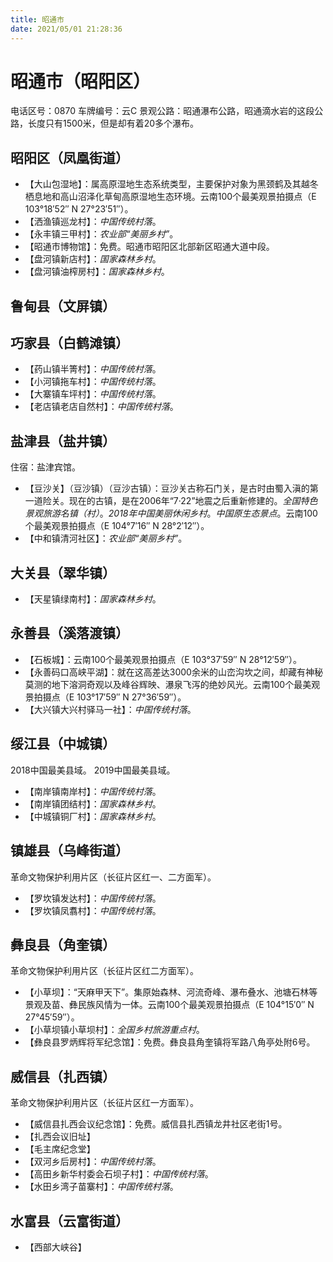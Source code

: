 ```yaml
---
title: 昭通市
date: 2021/05/01 21:28:36
---
```


# 昭通市（昭阳区）
电话区号：0870
车牌编号：云C
景观公路：昭通瀑布公路，昭通滴水岩的这段公路，长度只有1500米，但是却有着20多个瀑布。
## 昭阳区（凤凰街道）
* 【大山包湿地】：属高原湿地生态系统类型，主要保护对象为黑颈鹤及其越冬栖息地和高山沼泽化草甸高原湿地生态环境。云南100个最美观景拍摄点（E 103°18′52″ N 27°23′51″）。
* 【洒渔镇巡龙村】：*中国传统村落*。
* 【永丰镇三甲村】：*农业部“美丽乡村”*。
* 【昭通市博物馆】：免费。昭通市昭阳区北部新区昭通大道中段。
* 【盘河镇新店村】：*国家森林乡村*。
* 【盘河镇油榨房村】：*国家森林乡村*。
## 鲁甸县（文屏镇）
## 巧家县（白鹤滩镇）
* 【药山镇半箐村】：*中国传统村落*。
* 【小河镇拖车村】：*中国传统村落*。
* 【大寨镇车坪村】：*中国传统村落*。
* 【老店镇老店自然村】：*中国传统村落*。
## 盐津县（盐井镇）
住宿：盐津宾馆。
* 【豆沙关】（豆沙镇）（豆沙古镇）：豆沙关古称石门关，是古时由蜀入滇的第一道险关。现在的古镇，是在2006年“7·22”地震之后重新修建的。*全国特色景观旅游名镇（村）*。*2018年中国美丽休闲乡村*。*中国原生态景点*。云南100个最美观景拍摄点（E 104°7′16″ N 28°2′12″）。
* 【中和镇清河社区】：*农业部“美丽乡村”*。
## 大关县（翠华镇）
* 【天星镇绿南村】：*国家森林乡村*。
## 永善县（溪落渡镇）
* 【石板城】：云南100个最美观景拍摄点（E 103°37′59″ N 28°12′59″）。
* 【永善码口高峡平湖】：就在这高差达3000余米的山峦沟坎之间，却藏有神秘莫测的地下溶洞奇观以及峰谷辉映、瀑泉飞泻的绝妙风光。云南100个最美观景拍摄点（E 103°17′59″ N 27°36′59″）。
* 【大兴镇大兴村驿马一社】：*中国传统村落*。
## 绥江县（中城镇）
2018中国最美县域。
2019中国最美县域。
* 【南岸镇南岸村】：*中国传统村落*。
* 【南岸镇团结村】：*国家森林乡村*。
* 【中城镇铜厂村】：*国家森林乡村*。
## 镇雄县（乌峰街道）
革命文物保护利用片区（长征片区红一、二方面军）。
* 【罗坎镇发达村】：*中国传统村落*。
* 【罗坎镇凤翥村】：*中国传统村落*。
## 彝良县（角奎镇）
革命文物保护利用片区（长征片区红二方面军）。
* 【小草坝】：“天麻甲天下”。集原始森林、河流奇峰、瀑布叠水、池塘石林等景观及苗、彝民族风情为一体。云南100个最美观景拍摄点（E 104°15′0″ N 27°45′59″）。
* 【小草坝镇小草坝村】：*全国乡村旅游重点村*。
* 【彝良县罗炳辉将军纪念馆】：免费。彝良县角奎镇将军路八角亭处附6号。
## 威信县（扎西镇）
革命文物保护利用片区（长征片区红一方面军）。
* 【威信县扎西会议纪念馆】：免费。威信县扎西镇龙井社区老街1号。
* 【扎西会议旧址】
* 【毛主席纪念堂】
* 【双河乡后房村】：*中国传统村落*。
* 【高田乡新华村委会石坝子村】：*中国传统村落*。
* 【水田乡湾子苗寨村】：*中国传统村落*。
## 水富县（云富街道）
* 【西部大峡谷】

